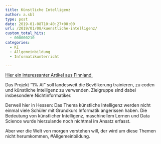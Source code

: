 ```yaml
---
title: Künstliche Intelligenz
author: a.sbl
type: post
date: 2019-01-08T10:40:27+00:00
url: /2019/01/08/kuenstliche-intelligenz/
custom_total_hits:
  - 000000210
categories:
  - KI
  - Allgemeinbildung
  - Informatikunterricht

---
```

[Hier ein interessanter Artikel aus Finnland.][1]

Das Projekt &#8220;1% AI&#8221; soll landesweit die Bevölkerung trainieren, zu coden und künstliche Intelligenz zu verwenden. Zielgruppe sind dabei insbesondere Nichtinformatiker.

Derweil hier in Hessen: Das Thema künstliche Intelligenz werden nicht einmal viele Schüler mit Grundkurs Informatik angerissen haben. Die Bedeutung von künstlicher Intelligenz, maschinellem Lernen und Data Science wurde hierzulande noch nichtmal im Ansatz erfasst.

Aber wer die Welt von morgen verstehen will, der wird um diese Themen nicht herumkommen, #Allgemeinbildung.

 [1]: https://www.politico.eu/article/finland-one-percent-ai-artificial-intelligence-courses-learning-training/
